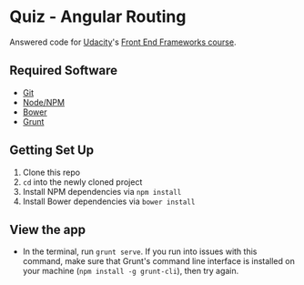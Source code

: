 # Quiz - Angular Routing

Answered code for [Udacity](https://www.udacity.com)'s [Front End Frameworks course](https://www.udacity.com/course/front-end-frameworks--ud894).

## Required Software

* [Git](https://git-scm.com/)
* [Node/NPM](https://nodejs.org/en/)
* [Bower](http://bower.io/)
* [Grunt](http://gruntjs.com/)

## Getting Set Up

1. Clone this repo
2. `cd` into the newly cloned project
3. Install NPM dependencies via `npm install`
4. Install Bower dependencies via `bower install`

## View the app

* In the terminal, run `grunt serve`. If you run into issues with this command, make sure that Grunt's command line interface is installed on your machine (`npm install -g grunt-cli`), then try again.
